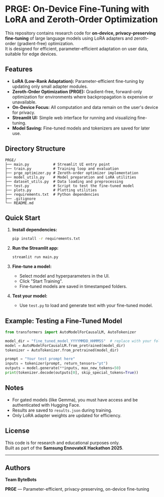 # PRGE: On-Device Fine-Tuning with LoRA and Zeroth-Order Optimization

This repository contains research code for **on-device, privacy-preserving fine-tuning** of large language models using LoRA adapters and zeroth-order (gradient-free) optimization.  
It is designed for efficient, parameter-efficient adaptation on user data, suitable for edge devices.

## Features

- **LoRA (Low-Rank Adaptation):** Parameter-efficient fine-tuning by updating only small adapter modules.
- **Zeroth-Order Optimization (PRGE):** Gradient-free, forward-only optimization for environments where backpropagation is expensive or unavailable.
- **On-Device Focus:** All computation and data remain on the user's device for privacy.
- **Streamlit UI:** Simple web interface for running and visualizing fine-tuning.
- **Model Saving:** Fine-tuned models and tokenizers are saved for later use.

## Directory Structure

```
PRGE/
├── main.py           # Streamlit UI entry point
├── train.py          # Training loop and evaluation
├── prge_optimizer.py # Zeroth-order optimizer implementation
├── model_utils.py    # Model preparation and LoRA utilities
├── dataset_utils.py  # Data loading and preprocessing
├── test.py           # Script to test the fine-tuned model
├── plots.py          # Plotting utilities
├── requirements.txt  # Python dependencies
├── .gitignore
└── README.md
```

## Quick Start

1. **Install dependencies:**

   ```sh
   pip install -r requirements.txt
   ```

2. **Run the Streamlit app:**

   ```sh
   streamlit run main.py
   ```

3. **Fine-tune a model:**

   - Select model and hyperparameters in the UI.
   - Click "Start Training".
   - Fine-tuned models are saved in timestamped folders.

4. **Test your model:**
   - Use `test.py` to load and generate text with your fine-tuned model.

## Example: Testing a Fine-Tuned Model

```python
from transformers import AutoModelForCausalLM, AutoTokenizer

model_dir = "fine_tuned_model_YYYYMMDD_HHMMSS"  # replace with your folder
model = AutoModelForCausalLM.from_pretrained(model_dir)
tokenizer = AutoTokenizer.from_pretrained(model_dir)

prompt = "Your test prompt here"
inputs = tokenizer(prompt, return_tensors="pt")
outputs = model.generate(**inputs, max_new_tokens=50)
print(tokenizer.decode(outputs[0], skip_special_tokens=True))
```

## Notes

- For gated models (like Gemma), you must have access and be authenticated with Hugging Face.
- Results are saved to `results.json` during training.
- Only LoRA adapter weights are updated for efficiency.

## License

This code is for research and educational purposes only.  
Built as part of the **Samsung EnnovateX Hackathon 2025**.

---

## Authors

**Team ByteBots**

**PRGE** — Parameter-efficient, privacy-preserving, on-device fine-tuning
